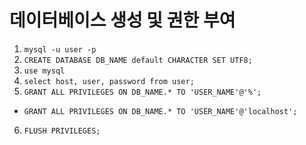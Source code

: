 # 데이터베이스 생성 및 권한 부여

1. `mysql -u user -p`
2. `CREATE DATABASE DB_NAME default CHARACTER SET UTF8;`
3. `use mysql`
4. `select host, user, password from user;`
5. `GRANT ALL PRIVILEGES ON DB_NAME.* TO 'USER_NAME'@'%';`
  - `GRANT ALL PRIVILEGES ON DB_NAME.* TO 'USER_NAME'@'localhost';`
6. `FLUSH PRIVILEGES;`
